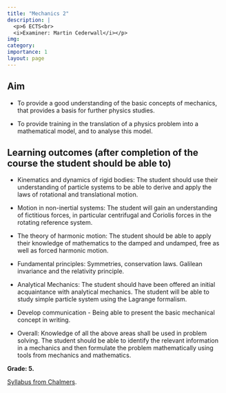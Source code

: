 ```yaml
---
title: "Mechanics 2"
description: |
  <p>6 ECTS<br>
  <i>Examiner: Martin Cederwall</i></p>
img:
category: 
importance: 1
layout: page
---
```


## Aim

- To provide a good understanding of the basic concepts of mechanics, that provides a basis for further physics studies.

- To provide training in the translation of a physics problem into a mathematical model, and to analyse this model.

## Learning outcomes (after completion of the course the student should be able to)

- Kinematics and dynamics of rigid bodies: The student should use their understanding of particle systems to be able to derive and apply the laws of rotational and translational motion.

- Motion in non-inertial systems: The student will gain an understanding of fictitious forces, in particular centrifugal and Coriolis forces in the rotating reference system.

- The theory of harmonic motion: The student should be able to apply their knowledge of mathematics to the  damped and undamped, free as well as  forced harmonic  motion.

- Fundamental principles: Symmetries, conservation laws. Galilean invariance and the relativity principle.

- Analytical Mechanics: The student should have been offered an initial acquaintance with analytical mechanics. The student will be able to study simple particle system using the Lagrange formalism.

- Develop communication - Being able to present the basic mechanical concept in writing.

- Overall: Knowledge of all the above areas shall be used in problem solving. The student should be able to identify the relevant information in a mechanics and then formulate the problem mathematically using tools from mechanics and mathematics.

**Grade: 5.**

[Syllabus from Chalmers](https://www.chalmers.se/en/education/your-studies/find-course-and-programme-syllabi/course-syllabus/FFM521/?acYear=2020%2F2021).
